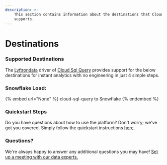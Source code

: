 ```yaml
---
description: >-
    This section contains information about the destinations that Cloud Sql Query
    supports.
---
```


# Destinations

### Supported Destinations

The [Lyftrondata](https://www.lyftrondata.com/) driver of [Cloud Sql Query](None) provides support for the below destinations for instant analytics with no engineering in just 4 simple steps.

### Snowflake Load:

{% embed url="None" %}
cloud-sql-query to Snowflake
{% endembed %}

### Quickstart Steps

Do you have questions about how to use the platform? Don't worry; we've got you covered. Simply follow the quickstart instructions [here](README.md).

### Questions? <a href="#questions" id="questions"></a>

We're always happy to answer any additional questions you may have! [Set up a meeting with our data experts.](https://www.lyftrondata.com/book-a-meeting/)
